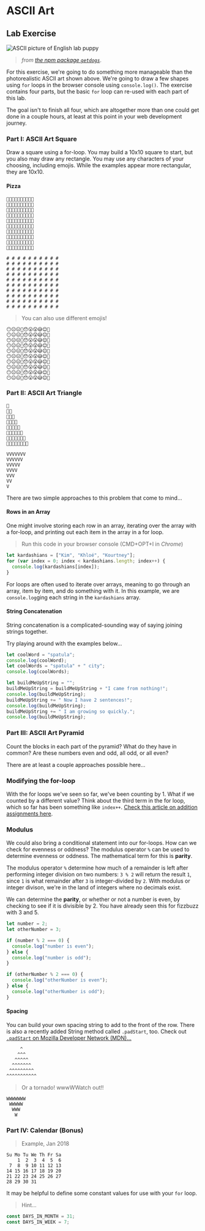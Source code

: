 # ASCII Art

## Lab Exercise

![ASCII picture of English lab puppy](https://i.imgur.com/noXrPGv.png)

> _from [the npm package `getdogs`](https://www.npmjs.com/package/getdogs)_.

For this exercise, we're going to do something more manageable than the photorealistic ASCII art shown above. We're going to draw a few shapes using `for` loops in the browser console using `console.log()`. The exercise contains four parts, but the basic `for` loop can re-used with each part of this lab.

The goal isn't to finish all four, which are altogether more than one could get done in a couple hours, at least at this point in your web development journey.

### Part I: ASCII Art Square

Draw a square using a for-loop. You may build a 10x10 square to start, but you also may draw any rectangle. You may use any characters of your choosing, including emojis. While the examples appear more rectangular, they are 10x10.

#### Pizza

```
🍕🍕🍕🍕🍕🍕🍕🍕🍕🍕
🍕🍕🍕🍕🍕🍕🍕🍕🍕🍕
🍕🍕🍕🍕🍕🍕🍕🍕🍕🍕
🍕🍕🍕🍕🍕🍕🍕🍕🍕🍕
🍕🍕🍕🍕🍕🍕🍕🍕🍕🍕
🍕🍕🍕🍕🍕🍕🍕🍕🍕🍕
🍕🍕🍕🍕🍕🍕🍕🍕🍕🍕
🍕🍕🍕🍕🍕🍕🍕🍕🍕🍕
🍕🍕🍕🍕🍕🍕🍕🍕🍕🍕
🍕🍕🍕🍕🍕🍕🍕🍕🍕🍕
```

```
# # # # # # # # # #
# # # # # # # # # #
# # # # # # # # # #
# # # # # # # # # #
# # # # # # # # # #
# # # # # # # # # #
# # # # # # # # # #
# # # # # # # # # #
# # # # # # # # # #
# # # # # # # # # #
```

> You can also use different emojis!

```
😶😐😑😬😯😮😲😅😊🙂
😶😐😑😬😯😮😲😅😊🙂
😶😐😑😬😯😮😲😅😊🙂
😶😐😑😬😯😮😲😅😊🙂
😶😐😑😬😯😮😲😅😊🙂
😶😐😑😬😯😮😲😅😊🙂
😶😐😑😬😯😮😲😅😊🙂
😶😐😑😬😯😮😲😅😊🙂
😶😐😑😬😯😮😲😅😊🙂
😶😐😑😬😯😮😲😅😊🙂
```

### Part II: ASCII Art Triangle

```
🔼
🔼🔼
🔼🔼🔼
🔼🔼🔼🔼
🔼🔼🔼🔼🔼
🔼🔼🔼🔼🔼🔼
🔼🔼🔼🔼🔼🔼🔼
🔼🔼🔼🔼🔼🔼🔼🔼
```

```
VVVVVVV
VVVVVV
VVVVV
VVVV
VVV
VV
V
```

There are two simple approaches to this problem that come to mind...

#### Rows in an Array

One might involve storing each row in an array, iterating over the array with a for-loop, and printing out each item in the array in a for loop.

> Run this code in your browser console (CMD+OPT+I in _Chrome_)

```js
let kardashians = ["Kim", "Khloé", "Kourtney"];
for (var index = 0; index < kardashians.length; index++) {
  console.log(kardashians[index]);
}
```

For loops are often used to iterate over arrays, meaning to go through an array, item by item, and do something with it. In this example, we are `console.log`ging each string in the `kardashians` array.

#### String Concatenation

String concatenation is a complicated-sounding way of saying joining strings together.

Try playing around with the examples below...

```js
let coolWord = "spatula";
console.log(coolWord);
let coolWords = "spatula" + " city";
console.log(coolWords);

let buildMeUpString = "";
buildMeUpString = buildMeUpString + "I came from nothing!";
console.log(buildMeUpString);
buildMeUpString += " Now I have 2 sentences!";
console.log(buildMeUpString);
buildMeUpString += " I am growing so quickly.";
console.log(buildMeUpString);
```

### Part III: ASCII Art Pyramid

Count the blocks in each part of the pyramid? What do they have in common? Are these numbers even and odd, all odd, or all even?

There are at least a couple approaches possible here...

### Modifying the for-loop

With the for loops we've seen so far, we've been counting by 1. What if we counted by a different value? Think about the third term in the for loop, which so far has been something like `index++`. [Check this article on addition assignments here](https://developer.mozilla.org/en-US/docs/Web/JavaScript/Reference/Operators/Assignment_Operators#Addition_assignment).

### Modulus

We could also bring a conditional statement into our for-loops. How can we check for evenness or oddness? The modulus operator `%` can be used to determine evenness or oddness. The mathematical term for this is **parity**.

The modulus operator `%` determine how much of a remainder is left after performing integer division on two numbers: `3 % 2` will return the result `1`, since `1` is what remainder after `3` is integer-divided by `2`. With modulus or integer divison, we're in the land of integers where no decimals exist.

We can determine the **parity**, or whether or not a number is even, by checking to see if it is divisible by 2. You have already seen this for fizzbuzz with 3 and 5.

```js
let number = 2;
let otherNumber = 3;

if (number % 2 === 0) {
  console.log("number is even");
} else {
  console.log("number is odd");
}

if (otherNumber % 2 === 0) {
  console.log("otherNumber is even");
} else {
  console.log("otherNumber is odd");
}
```

#### Spacing

You can build your own spacing string to add to the front of the row. There is also a recently added String method called `.padStart`, too. Check out [`.padStart` on Mozilla Developer Network (MDN)...](https://developer.mozilla.org/en-US/docs/Web/JavaScript/Reference/Global_Objects/String/padStart)

```
     ^
    ^^^
   ^^^^^
  ^^^^^^^
 ^^^^^^^^^
^^^^^^^^^^^
```

> Or a tornado! wwwWWatch out!!

```
WWWWWWW
 WWWWW
  WWW
   W
```

### Part IV: Calendar (Bonus)

> Example, Jan 2018

```
Su Mo Tu We Th Fr Sa
    1  2  3  4  5  6
 7  8  9 10 11 12 13
14 15 16 17 18 19 20
21 22 23 24 25 26 27
28 29 30 31
```

It may be helpful to define some constant values for use with your `for` loop.

> Hint...

```js
const DAYS_IN_MONTH = 31;
const DAYS_IN_WEEK = 7;
```
